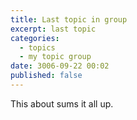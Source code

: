 ```yaml
---
title: Last topic in group
excerpt: last topic
categories:
  - topics
  - my topic group
date: 3006-09-22 00:02
published: false
---
```


This about sums it all up.
